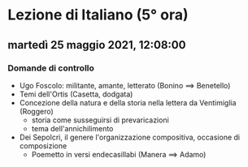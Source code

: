 # Lezione di Italiano (5° ora)

## martedì 25 maggio 2021, 12:08:00
### Domande di controllo

* Ugo Foscolo: militante, amante, letterato (Bonino $\implies$ Benetello)
* Temi dell'Ortis (Casetta, dodgata)
* Concezione della natura e della storia nella lettera da Ventimiglia (Roggero) 
	* storia come susseguirsi di prevaricazioni
	* tema dell'annichilimento
* Dei Sepolcri, il genere l'organizzazione compositiva, occasione di composizione
	* Poemetto in versi endecasillabi 
(Manera $\implies$ Adamo)
<!--stackedit_data:
eyJoaXN0b3J5IjpbLTE1MTIzMzI5NzNdfQ==
-->